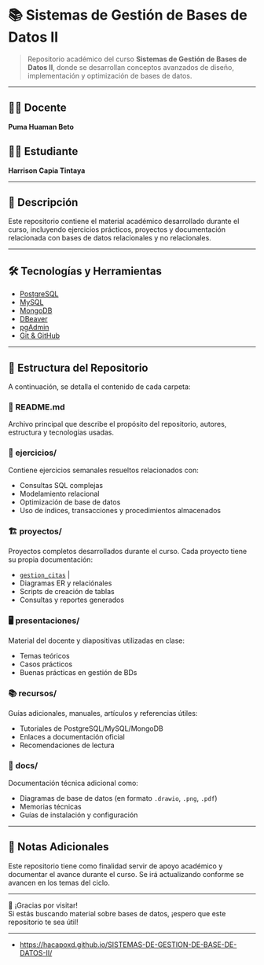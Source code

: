 # 📚 Sistemas de Gestión de Bases de Datos II

> Repositorio académico del curso **Sistemas de Gestión de Bases de Datos II**, donde se desarrollan conceptos avanzados de diseño, implementación y optimización de bases de datos.

---

## 👨‍🏫 Docente  
**Puma Huaman Beto**

## 👨‍🎓 Estudiante  
**Harrison Capia Tintaya**

---

## 📁 Descripción

Este repositorio contiene el material académico desarrollado durante el curso, incluyendo ejercicios prácticos, proyectos y documentación relacionada con bases de datos relacionales y no relacionales.

---

## 🛠️ Tecnologías y Herramientas

- [PostgreSQL](https://www.postgresql.org/ )
- [MySQL](https://www.mysql.com/ )
- [MongoDB](https://www.mongodb.com/ )
- [DBeaver](https://dbeaver.io/ )
- [pgAdmin](https://www.pgadmin.org/ )
- [Git & GitHub](https://github.com/ )

---

## 📁 Estructura del Repositorio

A continuación, se detalla el contenido de cada carpeta:

### 📄 README.md  
Archivo principal que describe el propósito del repositorio, autores, estructura y tecnologías usadas.

### 🧩 ejercicios/  
Contiene ejercicios semanales resueltos relacionados con:
- Consultas SQL complejas
- Modelamiento relacional
- Optimización de base de datos
- Uso de índices, transacciones y procedimientos almacenados

### 🏗️ proyectos/  
Proyectos completos desarrollados durante el curso. Cada proyecto tiene su propia documentación:
- [`gestion_citas`]([https://github.com/Hacapoxd/Finesi-lp3/tree/main/homeworks/agente_gatos](https://github.com/Hacapoxd/SISTEMAS-DE-GESTION-DE-BASE-DE-DATOS-II/tree/039f0741b968bd4b7c7e5c7d6bc9afe870d93bb7/proyectos/Gestion-citas)) | 
- Diagramas ER y relaciónales
- Scripts de creación de tablas
- Consultas y reportes generados

### 🖥️ presentaciones/  
Material del docente y diapositivas utilizadas en clase:
- Temas teóricos
- Casos prácticos
- Buenas prácticas en gestión de BDs

### 📚 recursos/  
Guías adicionales, manuales, artículos y referencias útiles:
- Tutoriales de PostgreSQL/MySQL/MongoDB
- Enlaces a documentación oficial
- Recomendaciones de lectura

### 📄 docs/  
Documentación técnica adicional como:
- Diagramas de base de datos (en formato `.drawio`, `.png`, `.pdf`)
- Memorias técnicas
- Guías de instalación y configuración


---

## 📝 Notas Adicionales

Este repositorio tiene como finalidad servir de apoyo académico y documentar el avance durante el curso. Se irá actualizando conforme se avancen en los temas del ciclo.

---

👋 ¡Gracias por visitar!  
Si estás buscando material sobre bases de datos, ¡espero que este repositorio te sea útil!

---
- https://hacapoxd.github.io/SISTEMAS-DE-GESTION-DE-BASE-DE-DATOS-II/

